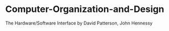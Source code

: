 # Computer-Organization-and-Design
The Hardware/Software Interface by David Patterson, John Hennessy
